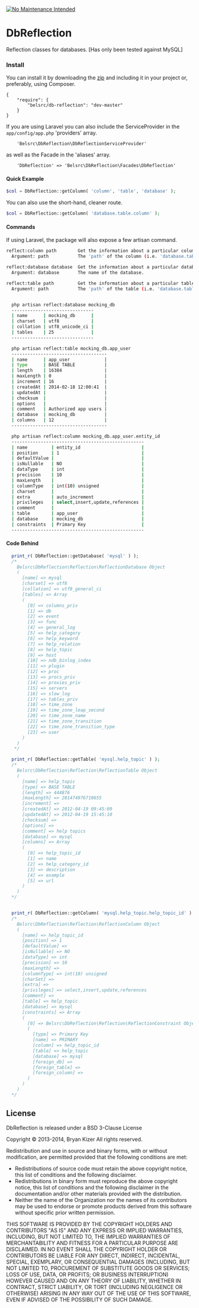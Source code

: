 [![No Maintenance Intended](https://img.shields.io/badge/No%20Maintenance%20Intended-x-red.svg?style=flat-square&longCache=true)](http://unmaintained.tech/)

# DbReflection
Reflection classes for databases. [Has only been tested against MySQL]

### Install
You can install it by downloading the [zip](https://github.com/belsrc/db-reflection/archive/master.zip) and including it in your project or, preferably, using Composer.
```
{
    "require": {
        "belsrc/db-reflection": "dev-master"
    }
}
```
If you are using Laravel you can also include the ServiceProvider in the ```app/config/app.php``` 'providers' array.
```
    'Belsrc\DbReflection\DbReflectionServiceProvider'
```
as well as the Facade in the 'aliases' array.
```
    'DbReflection' => 'Belsrc\DbReflection\Facades\DbReflection'
```

#### Quick Example
```php
$col = DbReflection::getColumn( 'column', 'table', 'database' );
```
You can also use the short-hand, cleaner route.
```php
$col = DbReflection::getColumn( 'database.table.column' );
```

#### Commands
If using Laravel, the package will also expose a few artisan command.
```bash
reflect:column path        Get the information about a particular column.
  Argument: path           The 'path' of the column (i.e. 'database.table.column')

reflect:database database  Get the information about a particular database.
  Argument: database       The name of the database.

reflect:table path         Get the information about a particular table.
  Argument: path           The 'path' of the table (i.e. 'database.table.column')


  php artisan reflect:database mocking_db
  -------------------------------
  | name      | mocking_db      |
  | charset   | utf8            |
  | collation | utf8_unicode_ci |
  | tables    | 25              |
  -------------------------------

  php artisan reflect:table mocking_db.app_user
  ------------------------------------
  | name      | app_user             |
  | type      | BASE TABLE           |
  | length    | 16384                |
  | maxLength | 0                    |
  | increment | 16                   |
  | createdAt | 2014-02-18 12:00:41  |
  | updatedAt |                      |
  | checksum  |                      |
  | options   |                      |
  | comment   | Authorized app users |
  | database  | mocking_db           |
  | columns   | 12                   |
  ------------------------------------

  php artisan reflect:column mocking_db.app_user.entity_id
  --------------------------------------------------
  | name         | entity_id                       |
  | position     | 1                               |
  | defaultValue |                                 |
  | isNullable   | NO                              |
  | dataType     | int                             |
  | precision    | 10                              |
  | maxLength    |                                 |
  | columnType   | int(10) unsigned                |
  | charset      |                                 |
  | extra        | auto_increment                  |
  | privileges   | select,insert,update,references |
  | comment      |                                 |
  | table        | app_user                        |
  | database     | mocking_db                      |
  | constraints  | Primary Key                     |
  --------------------------------------------------

```

#### Code Behind
```php
  print_r( DbReflection::getDatabase( 'mysql' ) );
  /*
    Belsrc\DbReflection\Reflection\ReflectionDatabase Object
    (
      [name] => mysql
      [charset] => utf8
      [collation] => utf8_general_ci
      [tables] => Array
      (
        [0] => columns_priv
        [1] => db
        [2] => event
        [3] => func
        [4] => general_log
        [5] => help_category
        [6] => help_keyword
        [7] => help_relation
        [8] => help_topic
        [9] => host
        [10] => ndb_binlog_index
        [11] => plugin
        [12] => proc
        [13] => procs_priv
        [14] => proxies_priv
        [15] => servers
        [16] => slow_log
        [17] => tables_priv
        [18] => time_zone
        [19] => time_zone_leap_second
        [20] => time_zone_name
        [21] => time_zone_transition
        [22] => time_zone_transition_type
        [23] => user
      )
    )
   */

  print_r( DbReflection::getTable( 'mysql.help_topic' ) );
  /*
    Belsrc\DbReflection\Reflection\ReflectionTable Object
    (
      [name] => help_topic
      [type] => BASE TABLE
      [length] => 444876
      [maxLength] => 281474976710655
      [increment] =>
      [createdAt] => 2012-04-19 09:45:09
      [updatedAt] => 2012-04-19 15:45:10
      [checksum] =>
      [options] =>
      [comment] => help topics
      [database] => mysql
      [columns] => Array
      (
        [0] => help_topic_id
        [1] => name
        [2] => help_category_id
        [3] => description
        [4] => example
        [5] => url
      )
    )
  */


  print_r( DbReflection::getColumn( 'mysql.help_topic.help_topic_id' ) );
  /*
    Belsrc\DbReflection\Reflection\ReflectionColumn Object
    (
      [name] => help_topic_id
      [position] => 1
      [defaultValue] =>
      [isNullable] => NO
      [dataType] => int
      [precision] => 10
      [maxLength] =>
      [columnType] => int(10) unsigned
      [charSet] =>
      [extra] =>
      [privileges] => select,insert,update,references
      [comment] =>
      [table] => help_topic
      [database] => mysql
      [constraints] => Array
      (
        [0] => Belsrc\DbReflection\Reflection\ReflectionConstraint Object
        (
          [type] => Primary Key
          [name] => PRIMARY
          [column] => help_topic_id
          [table] => help_topic
          [database] => mysql
          [foreign_db] =>
          [foreign_table] =>
          [foreign_column] =>
        )
      )
    )
  */


```

## License ##
DbReflection is released under a BSD 3-Clause License

Copyright &copy; 2013-2014, Bryan Kizer
All rights reserved.

Redistribution and use in source and binary forms, with or without
modification, are permitted provided that the following conditions are
met:

* Redistributions of source code must retain the above copyright notice,
  this list of conditions and the following disclaimer.
* Redistributions in binary form must reproduce the above copyright notice,
  this list of conditions and the following disclaimer in the documentation
  and/or other materials provided with the distribution.
* Neither the name of the Organization nor the names of its contributors
  may be used to endorse or promote products derived from this software
  without specific prior written permission.

THIS SOFTWARE IS PROVIDED BY THE COPYRIGHT HOLDERS AND CONTRIBUTORS "AS
IS" AND ANY EXPRESS OR IMPLIED WARRANTIES, INCLUDING, BUT NOT LIMITED
TO, THE IMPLIED WARRANTIES OF MERCHANTABILITY AND FITNESS FOR A
PARTICULAR PURPOSE ARE DISCLAIMED. IN NO EVENT SHALL THE COPYRIGHT
HOLDER OR CONTRIBUTORS BE LIABLE FOR ANY DIRECT, INDIRECT, INCIDENTAL,
SPECIAL, EXEMPLARY, OR CONSEQUENTIAL DAMAGES (INCLUDING, BUT NOT LIMITED
TO, PROCUREMENT OF SUBSTITUTE GOODS OR SERVICES; LOSS OF USE, DATA, OR
PROFITS; OR BUSINESS INTERRUPTION) HOWEVER CAUSED AND ON ANY THEORY OF
LIABILITY, WHETHER IN CONTRACT, STRICT LIABILITY, OR TORT (INCLUDING
NEGLIGENCE OR OTHERWISE) ARISING IN ANY WAY OUT OF THE USE OF THIS
SOFTWARE, EVEN IF ADVISED OF THE POSSIBILITY OF SUCH DAMAGE.
